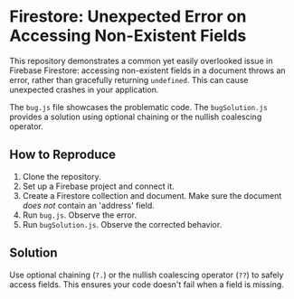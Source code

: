 # Firestore: Unexpected Error on Accessing Non-Existent Fields

This repository demonstrates a common yet easily overlooked issue in Firebase Firestore:  accessing non-existent fields in a document throws an error, rather than gracefully returning `undefined`. This can cause unexpected crashes in your application.

The `bug.js` file showcases the problematic code. The `bugSolution.js` provides a solution using optional chaining or the nullish coalescing operator.

## How to Reproduce

1. Clone the repository.
2. Set up a Firebase project and connect it.
3. Create a Firestore collection and document.  Make sure the document *does not* contain an 'address' field.
4. Run `bug.js`.  Observe the error. 
5. Run `bugSolution.js`. Observe the corrected behavior.

## Solution

Use optional chaining (`?.`) or the nullish coalescing operator (`??`) to safely access fields.  This ensures your code doesn't fail when a field is missing. 